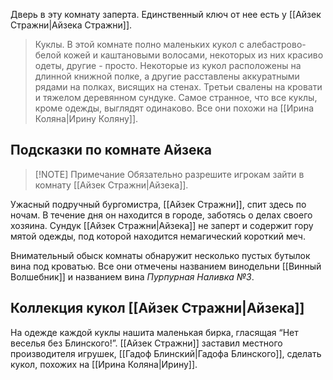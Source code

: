 Дверь в эту комнату заперта. Единственный ключ от нее есть у [[Айзек Стражни|Айзека Стражни]].

> Куклы. В этой комнате полно маленьких кукол с алебастрово-белой кожей и каштановыми волосами, некоторых из них красиво одеты, другие - просто. Некоторые из кукол расположены на длинной книжной полке, а другие расставлены аккуратными рядами на полках, висящих на стенах. Третьи свалены на кровати и тяжелом деревянном сундуке. Самое странное, что все куклы, кроме одежды, выглядят одинаково. Все они похожи на [[Ирина Коляна|Ирину Коляну]].

## Подсказки по комнате Айзека

> [!NOTE] Примечание
> Обязательно разрешите игрокам зайти в комнату [[Айзек Стражни|Айзека]].

Ужасный подручный бургомистра, [[Айзек Стражни]], спит здесь по ночам. В течение дня он находится в городе, заботясь о делах своего хозяина. Сундук [[Айзек Стражни|Айзека]] не заперт и содержит гору мятой одежды, под которой находится немагический короткий меч.

Внимательный обыск комнаты обнаружит несколько пустых бутылок вина под кроватью. Все они отмечены названием винодельни [[Винный Волшебник]] и названием вина *Пурпурная Наливка №3*.

## Коллекция кукол [[Айзек Стражни|Айзека]]

На одежде каждой куклы нашита маленькая бирка, гласящая “Нет веселья без Блинского!”. [[Айзек Стражни]] заставил местного производителя игрушек, [[Гадоф Блинский|Гадофа Блинского]], сделать кукол, похожих на [[Ирина Коляна|Ирину]].